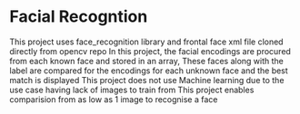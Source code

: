 # Facial Recogntion 
This project uses face_recognition library and frontal face xml file cloned directly from opencv repo
In this project, the facial encodings are procured from each known face and stored in an array,
These faces along with the label are compared for the encodings for each unknown face and the best match is displayed
This project does not use Machine learning due to the use case having lack of images to train from
This project enables comparision from as low as 1 image to recognise a face

